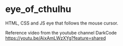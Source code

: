 # eye_of_cthulhu
HTML, CSS and JS eye that follows the mouse cursor.

Reference video from the youtube channel DarkCode
https://youtu.be/AixAmLWzXYg?feature=shared
